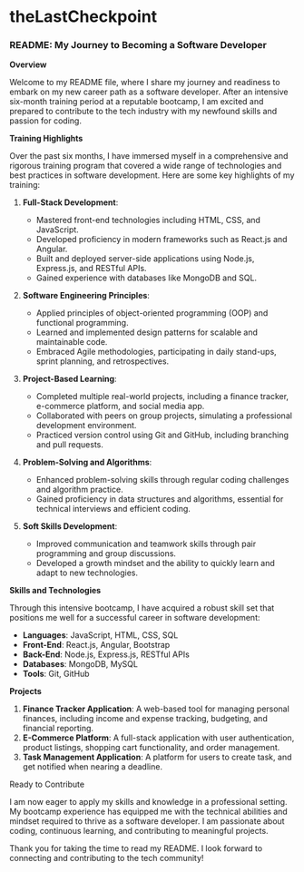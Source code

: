 # theLastCheckpoint

### README: My Journey to Becoming a Software Developer

**Overview**

Welcome to my README file, where I share my journey and readiness to embark on my new career path as a software developer. After an intensive six-month training period at a reputable bootcamp, I am excited and prepared to contribute to the tech industry with my newfound skills and passion for coding.

**Training Highlights**

Over the past six months, I have immersed myself in a comprehensive and rigorous training program that covered a wide range of technologies and best practices in software development. Here are some key highlights of my training:

1. **Full-Stack Development**:
   - Mastered front-end technologies including HTML, CSS, and JavaScript.
   - Developed proficiency in modern frameworks such as React.js and Angular.
   - Built and deployed server-side applications using Node.js, Express.js, and RESTful APIs.
   - Gained experience with databases like MongoDB and SQL.

2. **Software Engineering Principles**:
   - Applied principles of object-oriented programming (OOP) and functional programming.
   - Learned and implemented design patterns for scalable and maintainable code.
   - Embraced Agile methodologies, participating in daily stand-ups, sprint planning, and retrospectives.

3. **Project-Based Learning**:
   - Completed multiple real-world projects, including a finance tracker, e-commerce platform, and social media app.
   - Collaborated with peers on group projects, simulating a professional development environment.
   - Practiced version control using Git and GitHub, including branching and pull requests.

4. **Problem-Solving and Algorithms**:
   - Enhanced problem-solving skills through regular coding challenges and algorithm practice.
   - Gained proficiency in data structures and algorithms, essential for technical interviews and efficient coding.

5. **Soft Skills Development**:
   - Improved communication and teamwork skills through pair programming and group discussions.
   - Developed a growth mindset and the ability to quickly learn and adapt to new technologies.

**Skills and Technologies**

Through this intensive bootcamp, I have acquired a robust skill set that positions me well for a successful career in software development:

- **Languages**: JavaScript, HTML, CSS, SQL
- **Front-End**: React.js, Angular, Bootstrap
- **Back-End**: Node.js, Express.js, RESTful APIs
- **Databases**: MongoDB, MySQL
- **Tools**: Git, GitHub


**Projects**

1. **Finance Tracker Application**: A web-based tool for managing personal finances, including income and expense tracking, budgeting, and financial reporting.
2. **E-Commerce Platform**: A full-stack application with user authentication, product listings, shopping cart functionality, and order management.
3. **Task Management Application**: A platform for users to create task, and get notified when nearing a deadline.

Ready to Contribute

I am now eager to apply my skills and knowledge in a professional setting. My bootcamp experience has equipped me with the technical abilities and mindset required to thrive as a software developer. I am passionate about coding, continuous learning, and contributing to meaningful projects.


Thank you for taking the time to read my README. I look forward to connecting and contributing to the tech community!
